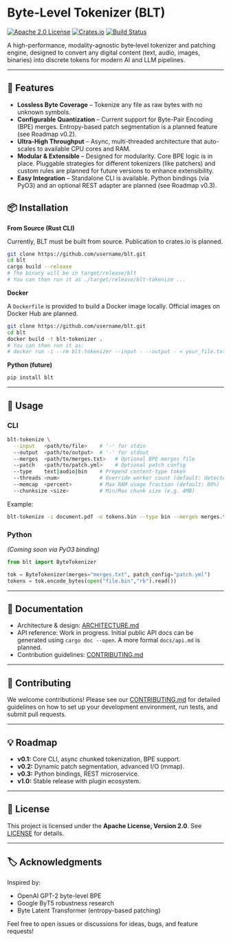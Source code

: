 # Byte-Level Tokenizer (BLT)

[![Apache 2.0 License](https://img.shields.io/badge/License-Apache%202.0-blue.svg)](LICENSE)
[![Crates.io](https://img.shields.io/crates/v/blt.svg)](https://crates.io/crates/blt)
[![Build Status](https://img.shields.io/github/actions/workflow/status/username/blt/ci.yml?branch=main)](https://github.com/username/blt/actions)

A high-performance, modality-agnostic byte‑level tokenizer and patching engine, designed to convert any digital content (text, audio, images, binaries) into discrete tokens for modern AI and LLM pipelines.

---

## 🚀 Features

* **Lossless Byte Coverage** – Tokenize any file as raw bytes with no unknown symbols.
* **Configurable Quantization** – Current support for Byte-Pair Encoding (BPE) merges. Entropy-based patch segmentation is a planned feature (see Roadmap v0.2).
* **Ultra‑High Throughput** – Async, multi-threaded architecture that auto-scales to available CPU cores and RAM.
* **Modular & Extensible** – Designed for modularity. Core BPE logic is in place. Pluggable strategies for different tokenizers (like patchers) and custom rules are planned for future versions to enhance extensibility.
* **Easy Integration** – Standalone CLI is available. Python bindings (via PyO3) and an optional REST adapter are planned (see Roadmap v0.3).

## 📦 Installation

**From Source (Rust CLI)**

Currently, BLT must be built from source. Publication to crates.io is planned.
```bash
git clone https://github.com/username/blt.git
cd blt
cargo build --release
# The binary will be in target/release/blt
# You can then run it as ./target/release/blt-tokenize ...
```

**Docker**

A `Dockerfile` is provided to build a Docker image locally. Official images on Docker Hub are planned.
```bash
git clone https://github.com/username/blt.git
cd blt
docker build -t blt-tokenizer .
# You can then run it as:
# docker run -i --rm blt-tokenizer --input - --output - < your_file.txt
```

**Python (future)**

```bash
pip install blt
```

---

## 🔧 Usage

### CLI

```bash
blt-tokenize \
  --input   <path/to/file>    # '-' for stdin
  --output  <path/to/output>  # '-' for stdout
  --merges  <path/to/merges.txt>   # Optional BPE merges file
  --patch   <path/to/patch.yml>    # Optional patch config
  --type    text|audio|bin    # Prepend content-type token
  --threads <num>             # Override worker count (default: detected cores)
  --memcap  <percent>         # Max RAM usage fraction (default: 80%)
  --chunksize <size>          # Min/Max chunk size (e.g. 4MB)
```

Example:

```bash
blt-tokenize -i document.pdf -o tokens.bin --type bin --merges merges.txt
```

### Python

*(Coming soon via PyO3 binding)*

```python
from blt import ByteTokenizer

tok = ByteTokenizer(merges="merges.txt", patch_config="patch.yml")
tokens = tok.encode_bytes(open("file.bin","rb").read())
```

---

## 📖 Documentation

* Architecture & design: [ARCHITECTURE.md](./ARCHITECTURE.md)
* API reference: Work in progress. Initial public API docs can be generated using `cargo doc --open`. A more formal `docs/api.md` is planned.
* Contribution guidelines: [CONTRIBUTING.md](./CONTRIBUTING.md)

---

## 🤝 Contributing

We welcome contributions! Please see our [CONTRIBUTING.md](./CONTRIBUTING.md) for detailed guidelines on how to set up your development environment, run tests, and submit pull requests.

---

## 💡 Roadmap

- **v0.1:** Core CLI, async chunked tokenization, BPE support.
- **v0.2:** Dynamic patch segmentation, advanced I/O (mmap).
- **v0.3:** Python bindings, REST microservice.
- **v1.0:** Stable release with plugin ecosystem.

---

## 📜 License

This project is licensed under the **Apache License, Version 2.0**. See [LICENSE](./LICENSE) for details.

---

## 🏷️ Acknowledgments

Inspired by:
- OpenAI GPT-2 byte-level BPE
- Google ByT5 robustness research
- Byte Latent Transformer (entropy-based patching)

Feel free to open issues or discussions for ideas, bugs, and feature requests!

```
